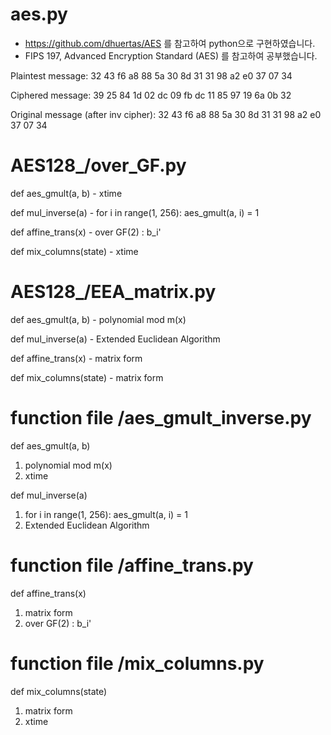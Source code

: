 # aes.py

* https://github.com/dhuertas/AES 를 참고하여 python으로 구현하였습니다.
* FIPS 197, Advanced Encryption Standard (AES) 를 참고하여 공부했습니다.

Plaintest message: 
32 43 f6 a8 88 5a 30 8d 31 31 98 a2 e0 37 07 34 

Ciphered message:
39 25 84 1d 02 dc 09 fb dc 11 85 97 19 6a 0b 32

Original message (after inv cipher):
32 43 f6 a8 88 5a 30 8d 31 31 98 a2 e0 37 07 34


# AES128_/over_GF.py
 def aes_gmult(a, b) - xtime
 
 def mul_inverse(a) - for i in range(1, 256): aes_gmult(a, i) = 1
 
 def affine_trans(x) - over GF(2) : b_i'
 
 def mix_columns(state) - xtime
 
 
# AES128_/EEA_matrix.py
 def aes_gmult(a, b) - polynomial mod m(x)
 
 def mul_inverse(a) - Extended Euclidean Algorithm
 
 def affine_trans(x) - matrix form
 
 def mix_columns(state) - matrix form



# function file /aes_gmult_inverse.py
 def aes_gmult(a, b)
 1. polynomial mod m(x)
 2. xtime

 def mul_inverse(a)
 1. for i in range(1, 256): aes_gmult(a, i) = 1
 2. Extended Euclidean Algorithm
 
# function file /affine_trans.py
  def affine_trans(x)
 1. matrix form
 2. over GF(2) : b_i'

# function file /mix_columns.py
 def mix_columns(state)
 1. matrix form
 2. xtime
